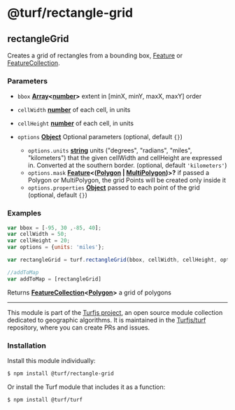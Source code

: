 # @turf/rectangle-grid

<!-- Generated by documentation.js. Update this documentation by updating the source code. -->

## rectangleGrid

Creates a grid of rectangles from a bounding box, [Feature][1] or [FeatureCollection][2].

### Parameters

*   `bbox` **[Array][3]<[number][4]>** extent in \[minX, minY, maxX, maxY] order
*   `cellWidth` **[number][4]** of each cell, in units
*   `cellHeight` **[number][4]** of each cell, in units
*   `options` **[Object][5]** Optional parameters (optional, default `{}`)

    *   `options.units` **[string][6]** units ("degrees", "radians", "miles", "kilometers") that the given cellWidth
        and cellHeight are expressed in. Converted at the southern border. (optional, default `'kilometers'`)
    *   `options.mask` **[Feature][7]<([Polygon][8] | [MultiPolygon][9])>?** if passed a Polygon or MultiPolygon,
        the grid Points will be created only inside it
    *   `options.properties` **[Object][5]** passed to each point of the grid (optional, default `{}`)

### Examples

```javascript
var bbox = [-95, 30 ,-85, 40];
var cellWidth = 50;
var cellHeight = 20;
var options = {units: 'miles'};

var rectangleGrid = turf.rectangleGrid(bbox, cellWidth, cellHeight, options);

//addToMap
var addToMap = [rectangleGrid]
```

Returns **[FeatureCollection][10]<[Polygon][8]>** a grid of polygons

[1]: https://tools.ietf.org/html/rfc7946#section-3.2

[2]: https://tools.ietf.org/html/rfc7946#section-3.3

[3]: https://developer.mozilla.org/docs/Web/JavaScript/Reference/Global_Objects/Array

[4]: https://developer.mozilla.org/docs/Web/JavaScript/Reference/Global_Objects/Number

[5]: https://developer.mozilla.org/docs/Web/JavaScript/Reference/Global_Objects/Object

[6]: https://developer.mozilla.org/docs/Web/JavaScript/Reference/Global_Objects/String

[7]: https://tools.ietf.org/html/rfc7946#section-3.2

[8]: https://tools.ietf.org/html/rfc7946#section-3.1.6

[9]: https://tools.ietf.org/html/rfc7946#section-3.1.7

[10]: https://tools.ietf.org/html/rfc7946#section-3.3

<!-- This file is automatically generated. Please don't edit it directly:
if you find an error, edit the source file (likely index.js), and re-run
./scripts/generate-readmes in the turf project. -->

---

This module is part of the [Turfjs project](http://turfjs.org/), an open source
module collection dedicated to geographic algorithms. It is maintained in the
[Turfjs/turf](https://github.com/Turfjs/turf) repository, where you can create
PRs and issues.

### Installation

Install this module individually:

```sh
$ npm install @turf/rectangle-grid
```

Or install the Turf module that includes it as a function:

```sh
$ npm install @turf/turf
```
